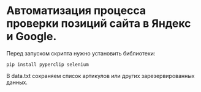 # Автоматизация процесса проверки позиций сайта в Яндекс и Google.

Перед запуском скрипта нужно установить библиотеки:

    pip install pyperclip selenium
В data.txt сохраняем список артикулов или других зарезервированных данных.
